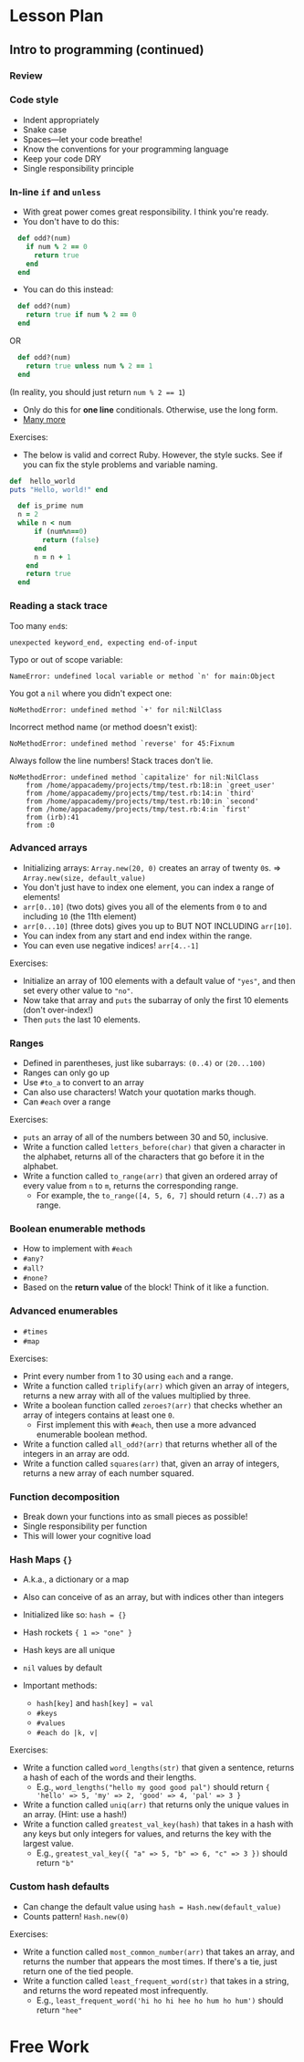 # Lesson Plan

## Intro to programming (continued)

### Review

### Code style
* Indent appropriately
* Snake case
* Spaces—let your code breathe!
* Know the conventions for your programming language
* Keep your code DRY
* Single responsibility principle

### In-line `if` and `unless`
* With great power comes great responsibility. I think you're ready.
* You don't have to do this:
```ruby
  def odd?(num)
    if num % 2 == 0
      return true
    end
  end
```
* You can do this instead:
```ruby
  def odd?(num)
    return true if num % 2 == 0
  end
```
OR
```ruby
  def odd?(num)
    return true unless num % 2 == 1
  end
```
(In reality, you should just return `num % 2 == 1`)
* Only do this for **one line** conditionals. Otherwise, use the long form.
* [Many more](https://www.artima.com/weblogs/viewpost.jsp?thread=331531)

Exercises:

* The below is valid and correct Ruby. However, the style sucks. See if you can fix the style problems and variable naming.

```ruby
def  hello_world
puts "Hello, world!" end
```

```ruby
  def is_prime num
  n = 2
  while n < num
      if (num%n==0)
        return (false)
      end
      n = n + 1
    end
    return true
  end
```


### Reading a stack trace
Too many `end`s:
```
unexpected keyword_end, expecting end-of-input
```

Typo or out of scope variable:
```
NameError: undefined local variable or method `n' for main:Object
```

You got a `nil` where you didn't expect one:
```
NoMethodError: undefined method `+' for nil:NilClass
```

Incorrect method name (or method doesn't exist):
```
NoMethodError: undefined method `reverse' for 45:Fixnum
```

Always follow the line numbers! Stack traces don't lie.
```
NoMethodError: undefined method `capitalize' for nil:NilClass
	from /home/appacademy/projects/tmp/test.rb:18:in `greet_user'
	from /home/appacademy/projects/tmp/test.rb:14:in `third'
	from /home/appacademy/projects/tmp/test.rb:10:in `second'
	from /home/appacademy/projects/tmp/test.rb:4:in `first'
	from (irb):41
	from :0
```

### Advanced arrays
* Initializing arrays: `Array.new(20, 0)` creates an array of twenty `0`s. => `Array.new(size, default_value)`
* You don't just have to index one element, you can index a range of elements!
* `arr[0..10]` (two dots) gives you all of the elements from `0` to and including `10` (the 11th element)
* `arr[0...10]` (three dots) gives you up to BUT NOT INCLUDING `arr[10]`.
* You can index from any start and end index within the range.
* You can even use negative indices! `arr[4..-1]`

Exercises:
  * Initialize an array of 100 elements with a default value of `"yes"`, and then set every other value to `"no"`.
  * Now take that array and `puts` the subarray of only the first 10 elements (don't over-index!)
  * Then `puts` the last 10 elements.

### Ranges
* Defined in parentheses, just like subarrays: `(0..4)` or `(20...100)`
* Ranges can only go up
* Use `#to_a` to convert to an array
* Can also use characters! Watch your quotation marks though.
* Can `#each` over a range

Exercises:
  * `puts` an array of all of the numbers between 30 and 50, inclusive.
  * Write a function called `letters_before(char)` that given a character in the alphabet, returns all of the characters that go before it in the alphabet.
  * Write a function called `to_range(arr)` that given an ordered array of every value from `n` to `m`, returns the corresponding range.
    * For example, the `to_range([4, 5, 6, 7]` should return `(4..7)` as a range.

### Boolean enumerable methods
* How to implement with `#each`
* `#any?`
* `#all?`
* `#none?`
* Based on the **return value** of the block! Think of it like a function.


### Advanced enumerables
* `#times`
* `#map`

Exercises:

* Print every number from 1 to 30 using `each` and a range.
* Write a function called `triplify(arr)` which given an array of integers, returns a new array with all of the values multiplied by three.
* Write a boolean function called `zeroes?(arr)` that checks whether an array of integers contains at least one `0`.
    * First implement this with `#each`, then use a more advanced enumerable boolean method.
* Write a function called `all_odd?(arr)` that returns whether all of the integers in an array are odd.
* Write a function called `squares(arr)` that, given an array of integers, returns a new array of each number squared.

### Function decomposition
* Break down your functions into as small pieces as possible!
* Single responsibility per function
* This will lower your cognitive load

### Hash Maps `{}`
* A.k.a., a dictionary or a map
* Also can conceive of as an array, but with indices other than integers
* Initialized like so: `hash = {}`
* Hash rockets `{ 1 => "one" }`
* Hash keys are all unique
* `nil` values by default

* Important methods:
  * `hash[key]` and `hash[key] = val`
  * `#keys`
  * `#values`
  * `#each do |k, v|`

Exercises:
  * Write a function called `word_lengths(str)` that given a sentence, returns a hash of each of the words and their lengths.
    * E.g., `word_lengths("hello my good good pal")` should return `{ 'hello' => 5, 'my' => 2, 'good' => 4, 'pal' => 3 }`
  * Write a function called `uniq(arr)` that returns only the unique values in an array. (Hint: use a hash!)
  * Write a function called `greatest_val_key(hash)` that takes in a hash with any keys but only integers for values, and returns the key with the largest value.
    * E.g., `greatest_val_key({ "a" => 5, "b" => 6, "c" => 3 })` should return `"b"`

### Custom hash defaults
* Can change the default value using `hash = Hash.new(default_value)`
* Counts pattern! `Hash.new(0)`

Exercises:
  * Write a function called `most_common_number(arr)` that takes an array, and returns the number that appears the most times. If there's a tie, just return one of the tied people.
  * Write a function called `least_frequent_word(str)` that takes in a string, and returns the word repeated most infrequently.
    * E.g., `least_frequent_word('hi ho hi hee ho hum ho hum')` should return `"hee"`

# Free Work

